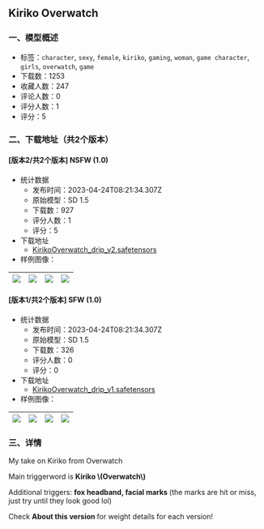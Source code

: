 ## Kiriko Overwatch 
### 一、模型概述

- 标签：`character`, `sexy`, `female`, `kiriko`, `gaming`, `woman`, `game character`, `girls`, `overwatch`, `game`
- 下载数：1253
- 收藏人数：247
- 评论人数：0
- 评分人数：1
- 评分：5

### 二、下载地址（共2个版本）

#### [版本2/共2个版本] NSFW (1.0)

- 统计数据
  - 发布时间：2023-04-24T08:21:34.307Z
  - 原始模型：SD 1.5
  - 下载数：927
  - 评分人数：1
  - 评分：5
- 下载地址
  - [KirikoOverwatch_drip_v2.safetensors](https://civitai.com/api/download/models/53925)
- 样例图像：

| <img src="https://image.civitai.com/xG1nkqKTMzGDvpLrqFT7WA/3f80052d-36ea-40ce-394e-c6533b043700/width=450/583258.jpeg" /> | <img src="https://image.civitai.com/xG1nkqKTMzGDvpLrqFT7WA/bdc6441c-c208-45b6-6840-b4a90da24e00/width=450/583260.jpeg" /> | <img src="https://image.civitai.com/xG1nkqKTMzGDvpLrqFT7WA/4d782452-17d5-4eed-c800-ca0021ad1f00/width=450/583257.jpeg" /> | <img src="https://image.civitai.com/xG1nkqKTMzGDvpLrqFT7WA/45091e8a-7d2f-4384-bde2-5bf4d2e74800/width=450/583259.jpeg" /> |
| ---- | ---- | ---- | ---- |

#### [版本1/共2个版本] SFW (1.0)

- 统计数据
  - 发布时间：2023-04-24T08:21:34.307Z
  - 原始模型：SD 1.5
  - 下载数：326
  - 评分人数：0
  - 评分：0
- 下载地址
  - [KirikoOverwatch_drip_v1.safetensors](https://civitai.com/api/download/models/51785)
- 样例图像：

| <img src="https://image.civitai.com/xG1nkqKTMzGDvpLrqFT7WA/99f2fa9c-5606-459b-8cbd-05b198657100/width=450/557950.jpeg" /> | <img src="https://image.civitai.com/xG1nkqKTMzGDvpLrqFT7WA/58e2afb3-4e30-47bc-a891-96f3a2ce6e00/width=450/558010.jpeg" /> | <img src="https://image.civitai.com/xG1nkqKTMzGDvpLrqFT7WA/4235557a-56d1-46b5-07b5-76717dc20200/width=450/558014.jpeg" /> | <img src="https://image.civitai.com/xG1nkqKTMzGDvpLrqFT7WA/cddb427c-4e8d-4762-b9f0-f66ffcf8ee00/width=450/558015.jpeg" /> |
| ---- | ---- | ---- | ---- |


### 三、详情
<p>My take on Kiriko from Overwatch </p><p>Main triggerword is <strong>Kiriko \(Overwatch\)</strong></p><p>Additional triggers: <strong>fox headband, facial marks </strong>(the marks are hit or miss, just try until they look good lol)</p><p></p><p>Check <strong>About this version </strong>for weight details for each version!</p>